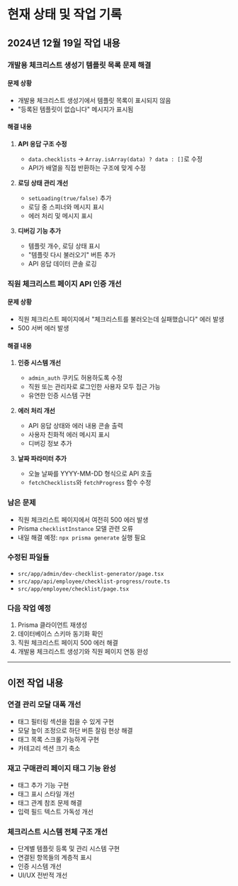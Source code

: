 # 현재 상태 및 작업 기록

## 2024년 12월 19일 작업 내용

### 개발용 체크리스트 생성기 템플릿 목록 문제 해결

#### 문제 상황
- 개발용 체크리스트 생성기에서 템플릿 목록이 표시되지 않음
- "등록된 템플릿이 없습니다" 메시지가 표시됨

#### 해결 내용
1. **API 응답 구조 수정**
   - `data.checklists` → `Array.isArray(data) ? data : []`로 수정
   - API가 배열을 직접 반환하는 구조에 맞게 수정

2. **로딩 상태 관리 개선**
   - `setLoading(true/false)` 추가
   - 로딩 중 스피너와 메시지 표시
   - 에러 처리 및 메시지 표시

3. **디버깅 기능 추가**
   - 템플릿 개수, 로딩 상태 표시
   - "템플릿 다시 불러오기" 버튼 추가
   - API 응답 데이터 콘솔 로깅

### 직원 체크리스트 페이지 API 인증 개선

#### 문제 상황
- 직원 체크리스트 페이지에서 "체크리스트를 불러오는데 실패했습니다" 에러 발생
- 500 서버 에러 발생

#### 해결 내용
1. **인증 시스템 개선**
   - `admin_auth` 쿠키도 허용하도록 수정
   - 직원 또는 관리자로 로그인한 사용자 모두 접근 가능
   - 유연한 인증 시스템 구현

2. **에러 처리 개선**
   - API 응답 상태와 에러 내용 콘솔 출력
   - 사용자 친화적 에러 메시지 표시
   - 디버깅 정보 추가

3. **날짜 파라미터 추가**
   - 오늘 날짜를 YYYY-MM-DD 형식으로 API 호출
   - `fetchChecklists`와 `fetchProgress` 함수 수정

### 남은 문제
- 직원 체크리스트 페이지에서 여전히 500 에러 발생
- Prisma `checklistInstance` 모델 관련 오류
- 내일 해결 예정: `npx prisma generate` 실행 필요

### 수정된 파일들
- `src/app/admin/dev-checklist-generator/page.tsx`
- `src/app/api/employee/checklist-progress/route.ts`
- `src/app/employee/checklist/page.tsx`

### 다음 작업 예정
1. Prisma 클라이언트 재생성
2. 데이터베이스 스키마 동기화 확인
3. 직원 체크리스트 페이지 500 에러 해결
4. 개발용 체크리스트 생성기와 직원 페이지 연동 완성

---

## 이전 작업 내용

### 연결 관리 모달 대폭 개선
- 태그 필터링 섹션을 접을 수 있게 구현
- 모달 높이 조정으로 하단 버튼 잘림 현상 해결
- 태그 목록 스크롤 가능하게 구현
- 카테고리 섹션 크기 축소

### 재고 구매관리 페이지 태그 기능 완성
- 태그 추가 기능 구현
- 태그 표시 스타일 개선
- 태그 관계 참조 문제 해결
- 입력 필드 텍스트 가독성 개선

### 체크리스트 시스템 전체 구조 개선
- 단계별 템플릿 등록 및 관리 시스템 구현
- 연결된 항목들의 계층적 표시
- 인증 시스템 개선
- UI/UX 전반적 개선 